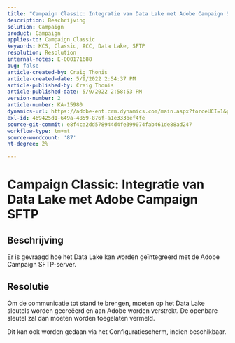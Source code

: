 ```yaml
---
title: "Campaign Classic: Integratie van Data Lake met Adobe Campaign SFTP"
description: Beschrijving
solution: Campaign
product: Campaign
applies-to: Campaign Classic
keywords: KCS, Classic, ACC, Data Lake, SFTP
resolution: Resolution
internal-notes: E-000171688
bug: false
article-created-by: Craig Thonis
article-created-date: 5/9/2022 2:54:37 PM
article-published-by: Craig Thonis
article-published-date: 5/9/2022 2:58:53 PM
version-number: 2
article-number: KA-15980
dynamics-url: https://adobe-ent.crm.dynamics.com/main.aspx?forceUCI=1&pagetype=entityrecord&etn=knowledgearticle&id=537447ec-a7cf-ec11-a7b5-00224809c196
exl-id: 469425d1-649a-4859-876f-a1e333bef4fe
source-git-commit: e8f4ca2dd578944d4fe399074fab461de88ad247
workflow-type: tm+mt
source-wordcount: '87'
ht-degree: 2%

---
```


# Campaign Classic: Integratie van Data Lake met Adobe Campaign SFTP

## Beschrijving


Er is gevraagd hoe het Data Lake kan worden geïntegreerd met de Adobe Campaign SFTP-server.


## Resolutie


Om de communicatie tot stand te brengen, moeten op het Data Lake sleutels worden gecreëerd en aan Adobe worden verstrekt. De openbare sleutel zal dan moeten worden toegelaten vermeld.



Dit kan ook worden gedaan via het Configuratiescherm, indien beschikbaar.
